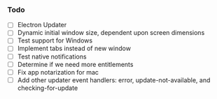 ### Todo

- [ ] Electron Updater
- [ ] Dynamic initial window size, dependent upon screen dimensions
- [ ] Test support for Windows
- [ ] Implement tabs instead of new window
- [ ] Test native notifications
- [ ] Determine if we need more entitlements
- [ ] Fix app notarization for mac
- [ ] Add other updater event handlers: error, update-not-available, and checking-for-update